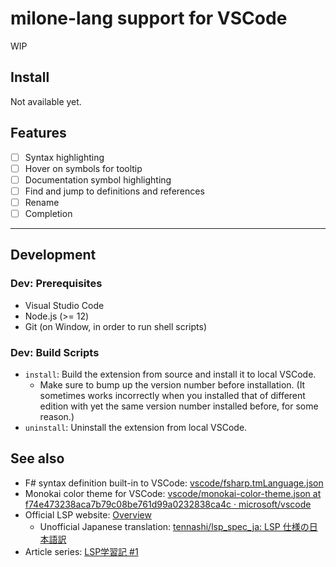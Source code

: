 # milone-lang support for VSCode

WIP

## Install

Not available yet.

## Features

- [ ] Syntax highlighting
- [ ] Hover on symbols for tooltip
- [ ] Documentation symbol highlighting
- [ ] Find and jump to definitions and references
- [ ] Rename
- [ ] Completion

----

## Development

### Dev: Prerequisites

- Visual Studio Code
- Node.js (>= 12)
- Git (on Window, in order to run shell scripts)

### Dev: Build Scripts

- `install`: Build the extension from source and install it to local VSCode.
    - Make sure to bump up the version number before installation. (It sometimes works incorrectly when you installed that of different edition with yet the same version number installed before, for some reason.)
- `uninstall`: Uninstall the extension from local VSCode.

## See also

- F# syntax definition built-in to VSCode: [vscode/fsharp.tmLanguage.json](https://github.com/microsoft/vscode/blob/d5e12a12ddcdbffa565ea36aec17d94df7c9f3d9/extensions/fsharp/syntaxes/fsharp.tmLanguage.json)
- Monokai color theme for VSCode: [vscode/monokai-color-theme.json at f74e473238aca7b79c08be761d99a0232838ca4c · microsoft/vscode](https://github.com/microsoft/vscode/blob/f74e473238aca7b79c08be761d99a0232838ca4c/extensions/theme-monokai/themes/monokai-color-theme.json)
- Official LSP website: [Overview](https://microsoft.github.io//language-server-protocol/overviews/lsp/overview/)
    - Unofficial Japanese translation: [tennashi/lsp_spec_ja\: LSP 仕様の日本語訳](https://github.com/tennashi/lsp_spec_ja)
- Article series: [LSP学習記 #1](https://qiita.com/vain0x/items/d050fe7c8b342ed2004e)
